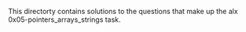 This directorty contains solutions to the questions that make up the alx 0x05-pointers_arrays_strings task.
